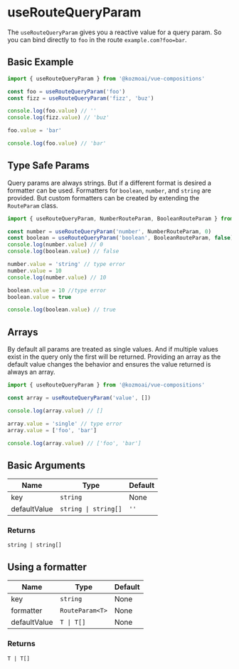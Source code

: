 # useRouteQueryParam
The `useRouteQueryParam` gives you a reactive value for a query param. So you can bind directly to `foo` in the route `example.com?foo=bar`.


## Basic Example
```typescript
import { useRouteQueryParam } from '@kozmoai/vue-compositions'

const foo = useRouteQueryParam('foo')
const fizz = useRouteQueryParam('fizz', 'buz')

console.log(foo.value) // ''
console.log(fizz.value) // 'buz'

foo.value = 'bar'

console.log(foo.value) // 'bar'
```

## Type Safe Params
Query params are always strings. But if a different format is desired a formatter can be used. Formatters for `boolean`, `number`, and `string` are provided. But custom formatters can be created by extending the `RouteParam` class. 

```typescript
import { useRouteQueryParam, NumberRouteParam, BooleanRouteParam } from '@kozmoai/vue-compositions'

const number = useRouteQueryParam('number', NumberRouteParam, 0)
const boolean = useRouteQueryParam('boolean', BooleanRouteParam, false)
console.log(number.value) // 0
console.log(boolean.value) // false

number.value = 'string' // type error
number.value = 10
console.log(number.value) // 10

boolean.value = 10 //type error
boolean.value = true

console.log(boolean.value) // true
```

## Arrays
By default all params are treated as single values. And if multiple values exist in the query only the first will be returned. Providing an array as the default value changes the behavior and ensures the value returned is always an array.

```typescript
import { useRouteQueryParam } from '@kozmoai/vue-compositions'

const array = useRouteQueryParam('value', [])

console.log(array.value) // []

array.value = 'single' // type error
array.value = ['foo', 'bar']

console.log(array.value) // ['foo', 'bar']
```

## Basic Arguments
| Name         | Type                 | Default |
|--------------|----------------------|---------|
| key          | `string`             | None    |
| defaultValue | `string \| string[]` | `''`    |
### Returns
`string | string[]`

## Using a formatter
| Name         | Type                 | Default |
|--------------|----------------------|---------|
| key          | `string`             | None    |
| formatter    | `RouteParam<T>`      | None    |
| defaultValue | `T \| T[]`           | None    |
### Returns
`T | T[]`

